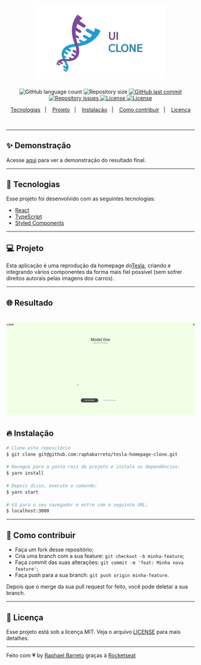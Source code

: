 <h1 align="center">
  <img alt="UI Clone" title="#delicinha" src=".github/ui-clone.png" width="350px" />
  <br/>
</h1>

<p align="center">
  <img alt="GitHub language count" src="https://img.shields.io/github/languages/count/raphabarreto/tesla-homepage-clone">

  <img alt="Repository size" src="https://img.shields.io/github/repo-size/raphabarreto/tesla-homepage-clone">

  <a href="https://github.com/raphabarreto/tesla-homepage-clone/commits/master">
    <img alt="GitHub last commit" src="https://img.shields.io/github/last-commit/raphabarreto/tesla-homepage-clone">
  </a>

  <a href="https://github.com/raphabarreto/tesla-homepage-clone/issues">
    <img alt="Repository issues" src="https://img.shields.io/github/issues/raphabarreto/tesla-homepage-clone">
  </a>

  <a href="https://github.com/raphabarreto/tesla-homepage-clone/blob/master/LICENSE.md">
    <img alt="License" src="https://img.shields.io/badge/license-MIT-brightgreen">
  <a>

  <a href="https://app.netlify.com/sites/tesla-homepage-clone-raphaelbarreto/deploys">
    <img alt="License" src="https://api.netlify.com/api/v1/badges/4d73975b-ef60-4539-88dc-8924d6161bb5/deploy-status">
  <a>
</p>


<p align="center">
  <a href="#-tecnologias">Tecnologias</a>&nbsp;&nbsp;&nbsp;|&nbsp;&nbsp;&nbsp;
  <a href="#-projeto">Projeto</a>&nbsp;&nbsp;&nbsp;|&nbsp;&nbsp;&nbsp;
  <a href="#-instalação">Instalação</a>&nbsp;&nbsp;&nbsp;|&nbsp;&nbsp;&nbsp;
  <a href="#-instalação">Como contribuir</a>&nbsp;&nbsp;&nbsp;|&nbsp;&nbsp;&nbsp;
  <a href="#-licença">Licença</a>
</p>

<br>


---

## ✨ Demonstração
<p >Acesse <a href="https://tesla-homepage-clone.raphabarreto.com.br/">aqui</a> para ver a demonstração do resultado final.</p>

---

## 🚀 Tecnologias

Esse projeto foi desenvolvido com as seguintes tecnologias:

- [React](https://reactjs.org)
- [TypeScript](https://www.typescriptlang.org/)
- [Styled Components](https://styled-components.com/)

---
## 💻 Projeto
Esta aplicação é uma reprodução da homepage do[Tesla](https://www.tesla.com/), criando e integrando vários componentes da forma mais fiel possível (sem sofrer direitos autorais pelas imagens dos carros).

---

## 🌐 Resultado
<h1 align="center">
    <img alt="Tesla HomePage Clone" title="#delicinha" src=".github/tesla-homepage-clone.gif" />
</h1>

## 🔥 Instalação

```bash
# Clone este repositório
$ git clone git@github.com:raphabarreto/tesla-homepage-clone.git

# Navegue para a pasta raiz do projeto e instale as dependências:
$ yarn install

# Depois disso, execute o comando:
$ yarn start

# Vá para o seu navegador e entre com a seguinte URL:
$ localhost:3000

```
---
## 🤔 Como contribuir

- Faça um fork desse repositório;
- Cria uma branch com a sua feature: `git checkout -b minha-feature`;
- Faça commit das suas alterações: `git commit -m 'feat: Minha nova feature'`;
- Faça push para a sua branch: `git push origin minha-feature`.

Depois que o merge da sua pull request for feito, você pode deletar a sua branch.

---


## 🧾 Licença

Esse projeto está sob a licença MIT. Veja o arquivo [LICENSE](LICENSE.md) para mais detalhes.

---

Feito com 💗 by [Raphael Barreto](https://bit.ly/contato-linkedin) graças à [Rocketseat](https://www.youtube.com/watch?v=Mf4Se4ZGcG8)
